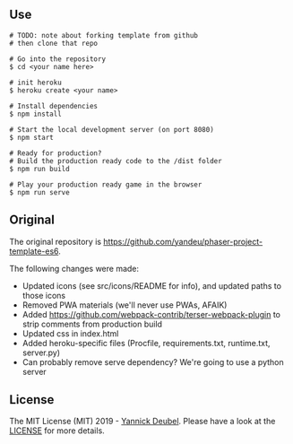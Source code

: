 
## Use

```
# TODO: note about forking template from github
# then clone that repo

# Go into the repository
$ cd <your name here>

# init heroku
$ heroku create <your name>

# Install dependencies
$ npm install

# Start the local development server (on port 8080)
$ npm start

# Ready for production?
# Build the production ready code to the /dist folder
$ npm run build

# Play your production ready game in the browser
$ npm run serve
```


## Original

The original repository is https://github.com/yandeu/phaser-project-template-es6.

The following changes were made:
 - Updated icons (see src/icons/README for info), and updated paths to those icons
 - Removed PWA materials (we'll never use PWAs, AFAIK)
 - Added https://github.com/webpack-contrib/terser-webpack-plugin to strip comments from production build
 - Updated css in index.html
 - Added heroku-specific files (Procfile, requirements.txt, runtime.txt, server.py)
 - Can probably remove serve dependency? We're going to use a python server

## License

The MIT License (MIT) 2019 - [Yannick Deubel](https://github.com/yandeu). Please have a look at the [LICENSE](LICENSE) for more details.
